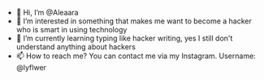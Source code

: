 - 👋 Hi, I’m @Aleaara
- 👀 I’m interested in something that makes me want to become a hacker who is smart in using technology 
- 🌱 I’m currently learning typing like hacker writing, yes I still don't understand anything about hackers
- 📫 How to reach me? You can contact me via my Instagram. Username: @lyflwer

<!---
Aleaara/Aleaara is a ✨ special ✨ repository because its `README.md` (this file) appears on your GitHub profile.
You can click the Preview link to take a look at your changes.
--->

